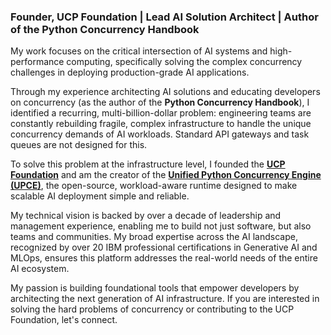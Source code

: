 ### Founder, UCP Foundation | Lead AI Solution Architect | Author of the Python Concurrency Handbook

My work focuses on the critical intersection of AI systems and high-performance computing, specifically solving the complex concurrency challenges in deploying production-grade AI applications.

Through my experience architecting AI solutions and educating developers on concurrency (as the author of the **Python Concurrency Handbook**), I identified a recurring, multi-billion-dollar problem: engineering teams are constantly rebuilding fragile, complex infrastructure to handle the unique concurrency demands of AI workloads. Standard API gateways and task queues are not designed for this.

To solve this problem at the infrastructure level, I founded the **[UCP Foundation](https://github.com/UCP-Foundation)** and am the creator of the **[Unified Python Concurrency Engine (UPCE)](https://github.com/UCP-Foundation/UPCE)**, the open-source, workload-aware runtime designed to make scalable AI deployment simple and reliable.

My technical vision is backed by over a decade of leadership and management experience, enabling me to build not just software, but also teams and communities. My broad expertise across the AI landscape, recognized by over 20 IBM professional certifications in Generative AI and MLOps, ensures this platform addresses the real-world needs of the entire AI ecosystem.

My passion is building foundational tools that empower developers by architecting the next generation of AI infrastructure. If you are interested in solving the hard problems of concurrency or contributing to the UCP Foundation, let's connect.
